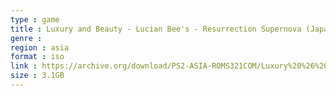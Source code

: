 ```yaml
---
type : game
title : Luxury and Beauty - Lucian Bee's - Resurrection Supernova (Japan)
genre : 
region : asia
format : iso
link : https://archive.org/download/PS2-ASIA-ROMS321COM/Luxury%20%26%20Beauty%20-%20Lucian%20Bee%27s%20-%20Resurrection%20Supernova%20%28Japan%29.7z
size : 3.1GB
---
```

